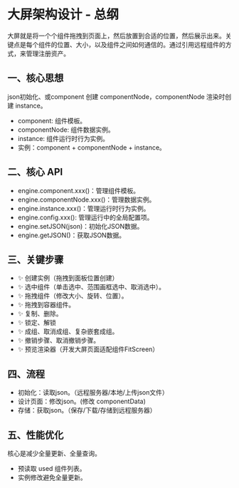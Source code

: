 # 大屏架构设计 - 总纲

  大屏就是将一个个组件拖拽到页面上，然后放置到合适的位置，然后展示出来。关键点是每个组件的位置、大小，以及组件之间如何通信的。通过引用远程组件的方式，来管理注册资产。
## 一、核心思想

json初始化、或component 创建 componentNode，componentNode 渲染时创建 instance。

- component: 组件模板。
- componentNode: 组件数据实例。
- instance: 组件运行时行为实例。
- 实例：component + componentNode + instance。

## 二、核心 API

- engine.component.xxx()：管理组件模板。
- engine.componentNode.xxx()：管理数据实例。
- engine.instance.xxx()：管理运行时行为实例。
- engine.config.xxx(): 管理运行中的全局配置项。
- engine.setJSON(json)：初始化JSON数据。
- engine.getJSON()：获取JSON数据。

## 三、关键步骤

- ✨ 创建实例（拖拽到面板位置创建）
- ✨ 选中组件（单击选中、范围画框选中、取消选中）。
- ✨ 拖拽组件（修改大小、旋转、位置）。
- ✨ 拖拽到容器组件。
- ✨ 复制、删除。
- ✨ 锁定、解锁
- ✨ 成组、取消成组、复杂嵌套成组。
- ✨ 撤销步骤、取消撤销步骤。
- ✨ 预览渲染器（开发大屏页面适配组件FitScreen）

## 四、流程

- 初始化：读取json。（远程服务器/本地/上传json文件）
- 设计页面：修改json。(修改 componentData)
- 存储：获取json。（保存/下载/存储到远程服务器）

## 五、性能优化
核心是减少全量更新、全量查询。
- 预读取 used 组件列表。
- 实例修改避免全量更新。
